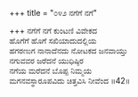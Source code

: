 +++
title = "೦೪೨ ನಗೆಗೆ ನಗೆ"

+++
ನಗೆಗೆ ನಗೆ ಕುಂಟಣಿ ವಿವೇಕದ  
ಹೊಗೆಗೆ ಹೊಗೆ ಸಖಿಯಾದುದಲ್ಲಿಯ  
ಹಗರಣುಗ ನಾನಾದೆನದು ನೋಟಕದ ಜನವಾಯ್ತು  
ನಗುವವರ ಜರೆದನೆ ಯುಧಿಷ್ಠಿರ  
ನಗೆಯ ಮರೆದನೆ ಬೊಪ್ಪ ನಿಮ್ಮಯ  
ಮಗನವಸ್ಥಾರೂಪವಿದು ಚಿತ್ತವಿಸಿ ನೀವೆಂದ     ॥42॥